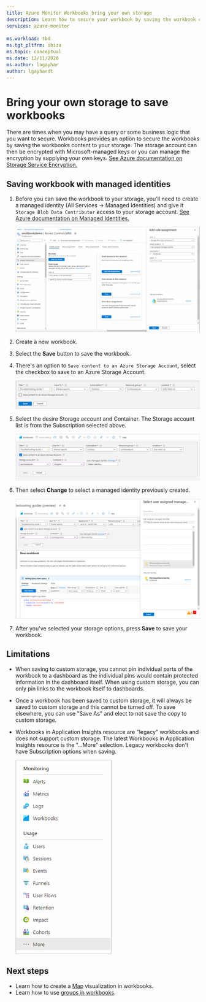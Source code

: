 ```yaml
---
title: Azure Monitor Workbooks bring your own storage
description: Learn how to secure your workbook by saving the workbook content to your storage
services: azure-monitor

ms.workload: tbd
ms.tgt_pltfrm: ibiza
ms.topic: conceptual
ms.date: 12/11/2020
ms.author: lagayhar
author: lgayhardt
---
```


# Bring your own storage to save workbooks

There are times when you may have a query or some business logic that you want to secure. Workbooks provides an option to secure the workbooks by saving the workbooks content to your storage. The storage account can then be encrypted with Microsoft-managed keys or you can manage the encryption by supplying your own keys. [See Azure documentation on Storage Service Encryption.](../../storage/common/storage-service-encryption.md)

## Saving workbook with managed identities

1. Before you can save the workbook to your storage, you'll need to create a managed identity (All Services -> Managed Identities) and give it `Storage Blob Data Contributor` access to your storage account. [See Azure documentation on Managed Identities.](../../active-directory/managed-identities-azure-resources/how-to-manage-ua-identity-portal.md)

    [![Screenshot showing adding a role assignment](./media/workbooks-bring-your-own-storage/add-identity-role-assignment.png)](./media/workbooks-bring-your-own-storage/add-identity-role-assignment.png#lightbox)

2. Create a new workbook.
3. Select the **Save** button to save the workbook.
4. There's an option to `Save content to an Azure Storage Account`, select the checkbox to save to an Azure Storage Account.

    ![Screenshot showing a the saved dialog](./media/workbooks-bring-your-own-storage/saved-dialog-default.png)

5. Select the desire Storage account and Container. The Storage account list is from the Subscription selected above.

    ![Screenshot showing a save dialog with storage option](./media/workbooks-bring-your-own-storage/save-dialog-with-storage.png)

6. Then select **Change** to select a managed identity previously created.

    [![Screenshot showing change identity dialog](./media/workbooks-bring-your-own-storage/change-managed-identity.png)](./media/workbooks-bring-your-own-storage/change-managed-identity.png#lightbox)

7. After you've selected your storage options, press **Save** to save your workbook.

## Limitations

- When saving to custom storage, you cannot pin individual parts of the workbook to a dashboard as the individual pins would contain protected information in the dashboard itself. When using custom storage, you can only pin links to the workbook itself to dashboards.
- Once a workbook has been saved to custom storage, it will always be saved to custom storage and this cannot be turned off. To save elsewhere, you can use "Save As" and elect to not save the copy to custom storage.
- Workbooks in Application Insights resource are "legacy" workbooks and does not support custom storage. The latest Workbooks in Application Insights resource is the "...More" selection. Legacy workbooks don't have Subscription options when saving.

   ![Screenshot showing legacy workbook](./media/workbooks-bring-your-own-storage/legacy-workbooks.png)

## Next steps

- Learn how to create a [Map](workbooks-map-visualizations.md) visualization in workbooks.
- Learn how to use [groups in workbooks](../visualizations/workbooks-groups.md).